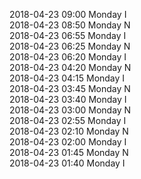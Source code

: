 2018-04-23 09:00 Monday  I  
2018-04-23 08:50 Monday  N  
2018-04-23 06:55 Monday  I  
2018-04-23 06:25 Monday  N  
2018-04-23 06:20 Monday  I  
2018-04-23 04:20 Monday  N  
2018-04-23 04:15 Monday  I  
2018-04-23 03:45 Monday  N  
2018-04-23 03:40 Monday  I  
2018-04-23 03:00 Monday  N  
2018-04-23 02:55 Monday  I  
2018-04-23 02:10 Monday  N  
2018-04-23 02:00 Monday  I  
2018-04-23 01:45 Monday  N  
2018-04-23 01:40 Monday  I  
